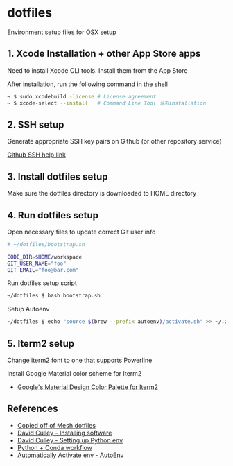 # dotfiles

Environment setup files for OSX setup

## 1. Xcode Installation + other App Store apps

Need to install Xcode CLI tools.  Install them from the App Store

After installation, run the following command in the shell

```bash
~ $ sudo xcodebuild -license # License agreement
~ $ xcode-select --install   # Command Line Tool 설치installation
```

## 2. SSH setup

Generate appropriate SSH key pairs on Github (or other repository service)

[Github SSH help link](https://help.github.com/articles/connecting-to-github-with-ssh/)

## 3. Install dotfiles setup

Make sure the dotfiles directory is downloaded to HOME directory

## 4. Run dotfiles setup

Open necessary files to update correct Git user info

```bash
# ~/dotfiles/bootstrap.sh

CODE_DIR=$HOME/workspace
GIT_USER_NAME="foo"
GIT_EMAIL="foo@bar.com"
```

Run dotfiles setup script

```bash
~/dotfiles $ bash bootstrap.sh
```

Setup Autoenv
```bash
~/dotfiles $ echo "source $(brew --prefix autoenv)/activate.sh" >> ~/.zshrc
```

## 5. Iterm2 setup

Change iterm2 font to one that supports Powerline

Install Google Material color scheme for Iterm2
- [Google's Material Design Color Palette for Iterm2](https://github.com/MartinSeeler/iterm2-material-design)


## References
- [Copied off of Mesh dotfiles](https://github.com/meshkorea/prime-utility/tree/master/dotfiles)
- [David Culley - Installing software](https://www.davidculley.com/installing-software-via-homebrew/)
- [David Culley - Setting up Python env](https://www.davidculley.com/installing-python-on-a-mac/)
- [Python + Conda workflow](https://tdhopper.com/blog/my-python-environment-workflow-with-conda/)
- [Automatically Activate env - AutoEnv](https://github.com/kennethreitz/autoenv)
